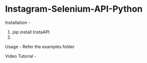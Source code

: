# Instagram-Selenium-API-Python

Installation - 

1. pip install InstaAPI
2. 


Usage - Refer the examples folder

Video Tutorial - 
